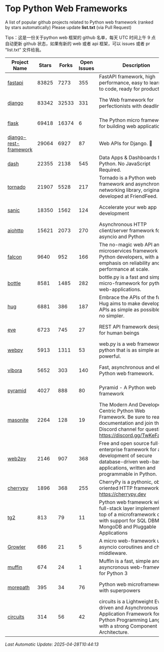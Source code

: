 # Top Python Web Frameworks
A list of popular github projects related to Python web framework (ranked by stars automatically)
Please update **list.txt** (via Pull Request)

Tips：这是一份关于python web 框架的 github 名单，每天 UTC 时间上午 9 点自动更新 github 状态，如果有新的 web 或者 api 框架，可以 issues 或者 pr “list.txt” 文件给我。

| Project Name | Stars | Forks | Open Issues | Description | Last Commit |
| ------------ | ----- | ----- | ----------- | ----------- | ----------- |
| [fastapi](https://github.com/fastapi/fastapi) | 83825 | 7273 | 355 | FastAPI framework, high performance, easy to learn, fast to code, ready for production | 2025-04-28 07:14:30 |
| [django](https://github.com/django/django) | 83342 | 32533 | 331 | The Web framework for perfectionists with deadlines. | 2025-04-27 14:10:33 |
| [flask](https://github.com/pallets/flask) | 69418 | 16374 | 6 | The Python micro framework for building web applications. | 2025-03-30 20:17:17 |
| [django-rest-framework](https://github.com/encode/django-rest-framework) | 29064 | 6927 | 87 | Web APIs for Django. 🎸 | 2025-04-28 04:08:48 |
| [dash](https://github.com/plotly/dash) | 22355 | 2138 | 545 | Data Apps & Dashboards for Python. No JavaScript Required. | 2025-04-24 18:19:59 |
| [tornado](https://github.com/tornadoweb/tornado) | 21907 | 5528 | 217 | Tornado is a Python web framework and asynchronous networking library, originally developed at FriendFeed. | 2025-04-25 19:46:35 |
| [sanic](https://github.com/sanic-org/sanic) | 18350 | 1562 | 124 |  Accelerate your web app development  | Build fast. Run fast. | 2025-03-31 21:19:26 |
| [aiohttp](https://github.com/aio-libs/aiohttp) | 15621 | 2073 | 270 | Asynchronous HTTP client/server framework for asyncio and Python | 2025-04-23 10:36:21 |
| [falcon](https://github.com/falconry/falcon) | 9640 | 952 | 166 | The no-magic web API and microservices framework for Python developers, with an emphasis on reliability and performance at scale. | 2025-04-22 10:10:40 |
| [bottle](https://github.com/bottlepy/bottle) | 8581 | 1485 | 282 | bottle.py is a fast and simple micro-framework for python web-applications. | 2025-04-23 08:22:10 |
| [hug](https://github.com/hugapi/hug) | 6881 | 386 | 187 | Embrace the APIs of the future. Hug aims to make developing APIs as simple as possible, but no simpler. | 2023-06-30 13:14:01 |
| [eve](https://github.com/pyeve/eve) | 6723 | 745 | 27 | REST API framework designed for human beings | 2025-02-26 14:00:47 |
| [webpy](https://github.com/webpy/webpy) | 5913 | 1311 | 53 | web.py is a web framework for python that is as simple as it is powerful.  | 2025-02-06 08:37:54 |
| [vibora](https://github.com/vibora-io/vibora) | 5652 | 303 | 140 | Fast, asynchronous and elegant Python web framework. | 2019-02-11 10:54:12 |
| [pyramid](https://github.com/Pylons/pyramid) | 4027 | 888 | 80 | Pyramid - A Python web framework | 2024-12-20 23:21:35 |
| [masonite](https://github.com/MasoniteFramework/masonite) | 2264 | 128 | 19 | The Modern And Developer Centric Python Web Framework. Be sure to read the documentation and join the Discord channel for questions: https://discord.gg/TwKeFahmPZ | 2025-03-20 20:11:49 |
| [web2py](https://github.com/web2py/web2py) | 2146 | 907 | 368 | Free and open source full-stack enterprise framework for agile development of secure database-driven web-based applications, written and programmable in Python. | 2025-04-16 11:17:02 |
| [cherrypy](https://github.com/cherrypy/cherrypy) | 1896 | 368 | 255 | CherryPy is a pythonic, object-oriented HTTP framework.      https://cherrypy.dev | 2025-04-28 01:10:10 |
| [tg2](https://github.com/TurboGears/tg2) | 813 | 79 | 11 | Python web framework with full-stack layer implemented on top of a microframework core with support for SQL DBMS, MongoDB and Pluggable Applications | 2025-02-18 22:52:59 |
| [Growler](https://github.com/pyGrowler/Growler) | 686 | 21 | 5 | A micro web-framework using asyncio coroutines and chained middleware. | 2020-03-08 07:51:41 |
| [muffin](https://github.com/klen/muffin) | 674 | 24 | 1 | Muffin is a fast, simple and asyncronous web-framework for Python 3 | 2024-07-31 16:33:31 |
| [morepath](https://github.com/morepath/morepath) | 395 | 34 | 76 | Python web microframework with superpowers | 2022-05-29 18:09:39 |
| [circuits](https://github.com/circuits/circuits) | 314 | 56 | 42 | circuits is a Lightweight Event driven and Asynchronous Application Framework for the Python Programming Language with a strong Component Architecture. | 2024-04-03 22:38:28 |

*Last Automatic Update: 2025-04-28T10:44:13*
